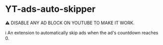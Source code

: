 # YT-ads-auto-skipper
:warning: DISABLE ANY AD BLOCK ON YOUTUBE TO MAKE IT WORK.

ℹ️ An extension to automatically skip ads when the ad's countdown reaches 0.
